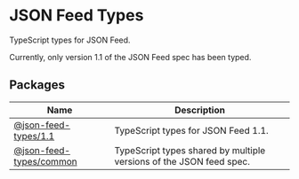 # JSON Feed Types

TypeScript types for JSON Feed.

Currently, only version 1.1 of the JSON Feed spec has been typed.

## Packages

| Name                                         | Description                                                         |
| -------------------------------------------- | ------------------------------------------------------------------- |
| [@json-feed-types/1.1](./packages/1.1)       | TypeScript types for JSON Feed 1.1.                                 |
| [@json-feed-types/common](./packages/common) | TypeScript types shared by multiple versions of the JSON feed spec. |
